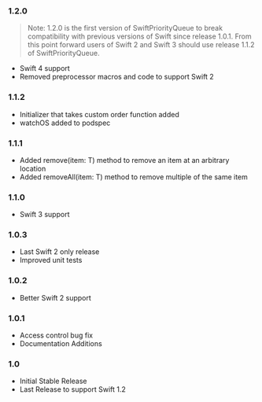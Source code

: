 ### 1.2.0
> Note: 1.2.0 is the first version of SwiftPriorityQueue to break compatibility with previous versions of Swift since release 1.0.1. From this point forward users of Swift 2 and Swift 3 should use release 1.1.2 of SwiftPriorityQueue.

- Swift 4 support
- Removed preprocessor macros and code to support Swift 2

### 1.1.2
- Initializer that takes custom order function added
- watchOS added to podspec

### 1.1.1
- Added remove(item: T) method to remove an item at an arbitrary location
- Added removeAll(item: T) method to remove multiple of the same item

### 1.1.0
- Swift 3 support

### 1.0.3
- Last Swift 2 only release
- Improved unit tests

### 1.0.2
- Better Swift 2 support

### 1.0.1
- Access control bug fix
- Documentation Additions

### 1.0
- Initial Stable Release
- Last Release to support Swift 1.2

